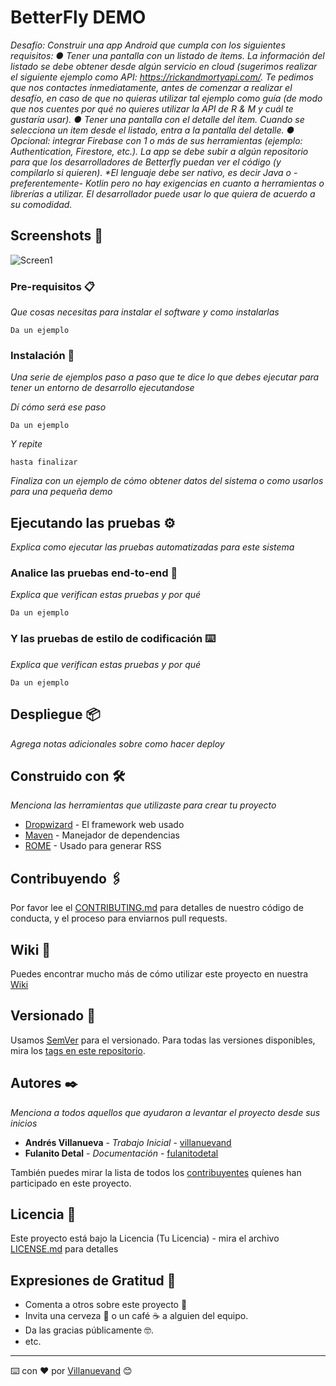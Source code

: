 # BetterFly DEMO

_Desafío:
Construir una app Android que cumpla con los siguientes requisitos:
● Tener una pantalla con un listado de ítems. La información del listado se debe
obtener desde algún servicio en cloud (sugerimos realizar el siguiente ejemplo
como API: https://rickandmortyapi.com/. Te pedimos que nos contactes
inmediatamente, antes de comenzar a realizar el desafío, en caso de que no
quieras utilizar tal ejemplo como guía (de modo que nos cuentes por qué no
quieres utilizar la API de R & M y cuál te gustaría usar).
● Tener una pantalla con el detalle del ítem. Cuando se selecciona un item desde el
listado, entra a la pantalla del detalle.
● Opcional: integrar Firebase con 1 o más de sus herramientas (ejemplo:
Authentication, Firestore, etc.).
La app se debe subir a algún repositorio para que los desarrolladores de Betterfly puedan
ver el código (y compilarlo si quieren).
*El lenguaje debe ser nativo, es decir Java o -preferentemente- Kotlin pero no hay
exigencias en cuanto a herramientas o librerías a utilizar.
El desarrollador puede usar lo que quiera de acuerdo a su comodidad._

## Screenshots 🚀


![Screen1](https://githubcom/ezsocial/betterflye/ImagenV1.png)


### Pre-requisitos 📋

_Que cosas necesitas para instalar el software y como instalarlas_

```
Da un ejemplo
```

### Instalación 🔧

_Una serie de ejemplos paso a paso que te dice lo que debes ejecutar para tener un entorno de desarrollo ejecutandose_

_Dí cómo será ese paso_

```
Da un ejemplo
```

_Y repite_

```
hasta finalizar
```

_Finaliza con un ejemplo de cómo obtener datos del sistema o como usarlos para una pequeña demo_

## Ejecutando las pruebas ⚙️

_Explica como ejecutar las pruebas automatizadas para este sistema_

### Analice las pruebas end-to-end 🔩

_Explica que verifican estas pruebas y por qué_

```
Da un ejemplo
```

### Y las pruebas de estilo de codificación ⌨️

_Explica que verifican estas pruebas y por qué_

```
Da un ejemplo
```

## Despliegue 📦

_Agrega notas adicionales sobre como hacer deploy_

## Construido con 🛠️

_Menciona las herramientas que utilizaste para crear tu proyecto_

* [Dropwizard](http://www.dropwizard.io/1.0.2/docs/) - El framework web usado
* [Maven](https://maven.apache.org/) - Manejador de dependencias
* [ROME](https://rometools.github.io/rome/) - Usado para generar RSS

## Contribuyendo 🖇️

Por favor lee el [CONTRIBUTING.md](https://gist.github.com/villanuevand/xxxxxx) para detalles de nuestro código de conducta, y el proceso para enviarnos pull requests.

## Wiki 📖

Puedes encontrar mucho más de cómo utilizar este proyecto en nuestra [Wiki](https://github.com/tu/proyecto/wiki)

## Versionado 📌

Usamos [SemVer](http://semver.org/) para el versionado. Para todas las versiones disponibles, mira los [tags en este repositorio](https://github.com/tu/proyecto/tags).

## Autores ✒️

_Menciona a todos aquellos que ayudaron a levantar el proyecto desde sus inicios_

* **Andrés Villanueva** - *Trabajo Inicial* - [villanuevand](https://github.com/villanuevand)
* **Fulanito Detal** - *Documentación* - [fulanitodetal](#fulanito-de-tal)

También puedes mirar la lista de todos los [contribuyentes](https://github.com/your/project/contributors) quíenes han participado en este proyecto. 

## Licencia 📄

Este proyecto está bajo la Licencia (Tu Licencia) - mira el archivo [LICENSE.md](LICENSE.md) para detalles

## Expresiones de Gratitud 🎁

* Comenta a otros sobre este proyecto 📢
* Invita una cerveza 🍺 o un café ☕ a alguien del equipo. 
* Da las gracias públicamente 🤓.
* etc.



---
⌨️ con ❤️ por [Villanuevand](https://github.com/Villanuevand) 😊
